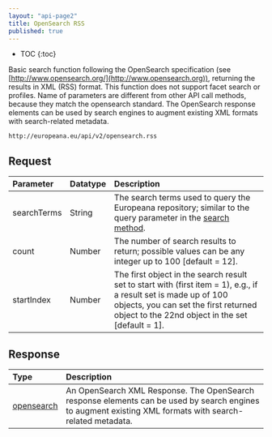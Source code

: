 ```yaml
---
layout: "api-page2"
title: OpenSearch RSS
published: true
---
```


* TOC
{:toc}

Basic search function following the OpenSearch specification (see [http://www.opensearch.org/](http://www.opensearch.org)), returning the results in XML (RSS) format. This function does not support facet search or profiles. Name of parameters are different from other API call methods, because they match the opensearch standard. The OpenSearch response elements can be used by search engines to augment existing XML formats with search-related metadata.

    http://europeana.eu/api/v2/opensearch.rss

## Request

| Parameter | Datatype | Description |
|:-------------|:-------------|:-----|
| searchTerms | String | The search terms used to query the Europeana repository; similar to the query parameter in the [search method](/api/preview-search/). |
| count | Number | The number of search results to return; possible values can be any integer up to 100 [default = 12]. |
| startIndex | Number | The first object in the search result set to start with (first item = 1), e.g., if a result set is made up of 100 objects, you can set the first returned object to the 22nd object in the set [default = 1]. |

## Response

| Type | Description |
|:-------------|:-----|
| [opensearch](http://www.opensearch.org/Specifications/OpenSearch/1.1#OpenSearch_response_elements) | An OpenSearch XML Response. The OpenSearch response elements can be used by search engines to augment existing XML formats with search-related metadata. |

